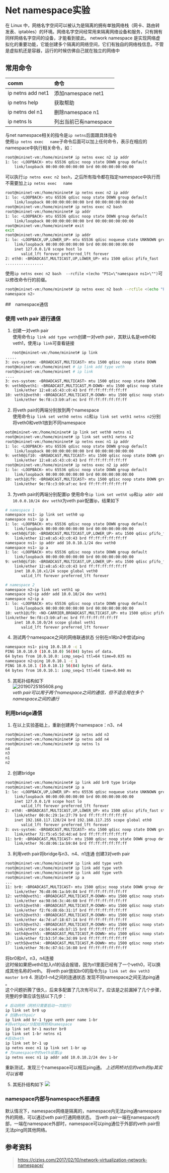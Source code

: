 # Net namespace实验
  在 Linux 中，网络名字空间可以被认为是隔离的拥有单独网络栈（网卡、路由转发表、iptables）的环境。网络名字空间经常用来隔离网络设备和服务，只有拥有同样网络名字空间的设备，才能看到彼此。 network namespace 是实现网络虚拟化的重要功能，它能创建多个隔离的网络空间，它们有独自的网络栈信息。不管是虚拟机还是容器，运行的时候仿佛自己就在独立的网络中

## 常用命令
| comm               | 命令               |
| :----------------- | :----------------- |
| ip netns add  net1 | 添加namespace net1 |
|ip netns help |获取帮助|
|ip netns del n1| 删除namespace n1|
|ip netns ls|列出当前已有namespace|
与net namespace相关的指令是`ip netns`后面跟具体指令  
使用`ip netns exec   name`子命令后面可以加上任何命令，表示在相应的namespace中执行相关命令，如：
```bash
root@mininet-vm:/home/mininet# ip netns exec n2 ip addr
1: lo: <LOOPBACK> mtu 65536 qdisc noop state DOWN group default 
    link/loopback 00:00:00:00:00:00 brd 00:00:00:00:00:00
```
可以执行`ip netns exec n2 bash`，之后所有指令都在指定namespace中执行而不需要加上`ip netns exec   name`
```bash
root@mininet-vm:/home/mininet# ip netns exec n2 ip addr
1: lo: <LOOPBACK> mtu 65536 qdisc noop state DOWN group default 
    link/loopback 00:00:00:00:00:00 brd 00:00:00:00:00:00
root@mininet-vm:/home/mininet# ip netns exec n2 bash
root@mininet-vm:/home/mininet# ip addr
1: lo: <LOOPBACK> mtu 65536 qdisc noop state DOWN group default 
    link/loopback 00:00:00:00:00:00 brd 00:00:00:00:00:00
root@mininet-vm:/home/mininet# exit
exit
root@mininet-vm:/home/mininet# ip addr
1: lo: <LOOPBACK,UP,LOWER_UP> mtu 65536 qdisc noqueue state UNKNOWN group default 
    link/loopback 00:00:00:00:00:00 brd 00:00:00:00:00:00
    inet 127.0.0.1/8 scope host lo
       valid_lft forever preferred_lft forever
2: eth0: <BROADCAST,MULTICAST,UP,LOWER_UP> mtu 1500 qdisc pfifo_fast 
.................
```
使用`ip netns exec n2 bash  --rcfile <(echo "PS1=\"namespace ns1>\"")`可以修改命令行的前缀。
```bash
root@mininet-vm:/home/mininet# ip netns exec n2 bash --rcfile <(echo "PS1=\"namespace n2>\"")
namespace n2>
```
##　namespace通信
### 使用 veth pair 进行通信
1. 创建一对veth pair   
   使用命令`ip link add type veth`创建一对veth pair，其默认名是veth0和veth1，使用`ip link`可查看链接
```bash
   root@mininet-vm:/home/mininet# ip link
.....
3: ovs-system: <BROADCAST,MULTICAST> mtu 1500 qdisc noop state DOWN 
root@mininet-vm:/home/mininet # ip link add type veth
root@mininet-vm:/home/mininet # ip link
....
3: ovs-system: <BROADCAST,MULTICAST> mtu 1500 qdisc noop state DOWN 
9: veth0@veth1: <BROADCAST,MULTICAST,M-DOWN> mtu 1500 qdisc noop state DOWN mode DEFAULT group default qlen 1000
    link/ether 12:e8:a5:43:c0:43 brd ff:ff:ff:ff:ff:ff
10: veth1@veth0: <BROADCAST,MULTICAST,M-DOWN> mtu 1500 qdisc noop state DOWN mode DEFAULT group default qlen 1000
    link/ether 9e:f8:c3:b9:af:ec brd ff:ff:ff:ff:ff:ff
```
2. 将veth pair的两端分别放到两个namespace   
   使用命令`ip link set veth0 netns n1`和`ip link set veth1 netns n2`分别将veth0和veth1放到不同namespace
```bash
oot@mininet-vm:/home/mininet# ip link set veth0 netns n1
root@mininet-vm:/home/mininet# ip link set veth1 netns n2
root@mininet-vm:/home/mininet# ip netns exec n1 ip addr
1: lo: <LOOPBACK> mtu 65536 qdisc noop state DOWN group default 
    link/loopback 00:00:00:00:00:00 brd 00:00:00:00:00:00
9: veth0@if10: <BROADCAST,MULTICAST> mtu 1500 qdisc noop state DOWN group default qlen 1000
    link/ether 12:e8:a5:43:c0:43 brd ff:ff:ff:ff:ff:ff
root@mininet-vm:/home/mininet# ip netns exec n2 ip addr
1: lo: <LOOPBACK> mtu 65536 qdisc noop state DOWN group default 
    link/loopback 00:00:00:00:00:00 brd 00:00:00:00:00:00
10: veth1@if9: <BROADCAST,MULTICAST> mtu 1500 qdisc noop state DOWN group default qlen 1000
    link/ether 9e:f8:c3:b9:af:ec brd ff:ff:ff:ff:ff:ff
```
3. 为veth pair的两端分别配置ip
   使用命令`ip link set vethX up`和`ip addr add  10.0.0.10/24 dev vethX`为veth pair配置ip，结果如下
```bash
# namespace 1
namespace ns1> ip link set veth0 up
namespace ns1> ip a
1: lo: <LOOPBACK> mtu 65536 qdisc noop state DOWN group default 
    link/loopback 00:00:00:00:00:00 brd 00:00:00:00:00:00
9: veth0@if10: <BROADCAST,MULTICAST,UP,LOWER_UP> mtu 1500 qdisc pfifo_fast state UP group default qlen 1000
    link/ether 12:e8:a5:43:c0:43 brd ff:ff:ff:ff:ff:ff
namespace ns1> ip addr add 10.0.10.1/24 dev veth0
namespace ns1> ip a
1: lo: <LOOPBACK> mtu 65536 qdisc noop state DOWN group default 
    link/loopback 00:00:00:00:00:00 brd 00:00:00:00:00:00
9: veth0@if10: <BROADCAST,MULTICAST,UP,LOWER_UP> mtu 1500 qdisc pfifo_fast state UP group default qlen 1000
    link/ether 12:e8:a5:43:c0:43 brd ff:ff:ff:ff:ff:ff
    inet 10.0.10.x1/24 scope global veth0
       valid_lft forever preferred_lft forever

# namespace 2
namespace n2>ip link set veth1 up
namespace n2>ip addr add 10.0.10/24 dev veth1
namespace n2>ip a
1: lo: <LOOPBACK> mtu 65536 qdisc noop state DOWN group default 
    link/loopback 00:00:00:00:00:00 brd 00:00:00:00:00:00
10: veth1@if9: <NO-CARRIER,BROADCAST,MULTICAST,UP> mtu 1500 qdisc pfifo_fast state LOWERLAYERDOWN group default qlen 1000
link/ether 9e:f8:c3:b9:af:ec brd ff:ff:ff:ff:ff:ff
    inet 10.0.10.0/24 scope global veth1
       valid_lft forever preferred_lft forever
```
   4. 测试两个namespace之间的网络联通状态
   分别在n1和n2中尝试ping
```bash
namespace ns1> ping 10.0.10.0 -c 1
PING 10.0.10.0 (10.0.10.0) 56(84) bytes of data.
64 bytes from 10.0.10.0: icmp_seq=1 ttl=64 time=0.035 ms
namespace n2>ping 10.0.10.1 -c 1
PING 10.0.10.1 (10.0.10.1) 56(84) bytes of data.
64 bytes from 10.0.10.1: icmp_seq=1 ttl=64 time=0.040 ms
```
5. 其拓扑结构如下  
   ![20190725185608.png](https://raw.githubusercontent.com/zdzh/pothos/master/img/20190725185608.png)    
*veth pair可以用于两个namespace之间的通信，但不适合用在多个namespace之间的通行*
### 利用bridge通信
1. 在以上实验基础上，重新创建两个namespace：n3、n4
```bash
root@mininet-vm:/home/mininet# ip netns add n3
root@mininet-vm:/home/mininet# ip netns add n4
root@mininet-vm:/home/mininet# ip netns ls
n4
n3
n1
n2
```
2. 创建bridge
```bash
root@mininet-vm:/home/mininet# ip link add br0 type bridge
root@mininet-vm:/home/mininet# ip a
1: lo: <LOOPBACK,UP,LOWER_UP> mtu 65536 qdisc noqueue state UNKNOWN group default 
    link/loopback 00:00:00:00:00:00 brd 00:00:00:00:00:00
    inet 127.0.0.1/8 scope host lo
       valid_lft forever preferred_lft forever
2: eth0: <BROADCAST,MULTICAST,UP,LOWER_UP> mtu 1500 qdisc pfifo_fast state UP group default qlen 1000
    link/ether 00:0c:29:1e:27:79 brd ff:ff:ff:ff:ff:ff
    inet 192.168.117.128/24 brd 192.168.117.255 scope global eth0
       valid_lft forever preferred_lft forever
3: ovs-system: <BROADCAST,MULTICAST> mtu 1500 qdisc noop state DOWN group default 
    link/ether 72:f5:e5:5d:4d:ed brd ff:ff:ff:ff:ff:ff
11: br0: <BROADCAST,MULTICAST> mtu 1500 qdisc noop state DOWN group default 
    link/ether 76:d8:06:1a:b9:84 brd ff:ff:ff:ff:ff:ff
```
3. 利用veth pair将bridge与n3、n4、n1连通
   创建3对veth pair
```bash
root@mininet-vm:/home/mininet# ip link add type veth
root@mininet-vm:/home/mininet# ip link add type veth
root@mininet-vm:/home/mininet# ip link add type veth
root@mininet-vm:/home/mininet# ip a
...
11: br0: <BROADCAST,MULTICAST> mtu 1500 qdisc noop state DOWN group default 
    link/ether 76:d8:06:1a:b9:84 brd ff:ff:ff:ff:ff:ff
12: veth0@veth1: <BROADCAST,MULTICAST,M-DOWN> mtu 1500 qdisc noop state DOWN group default qlen 1000
    link/ether ea:98:b6:3c:46:60 brd ff:ff:ff:ff:ff:ff
13: veth1@veth0: <BROADCAST,MULTICAST,M-DOWN> mtu 1500 qdisc noop state DOWN group default qlen 1000
    link/ether f2:f6:d8:6b:31:1f brd ff:ff:ff:ff:ff:ff
14: veth2@veth3: <BROADCAST,MULTICAST,M-DOWN> mtu 1500 qdisc noop state DOWN group default qlen 1000
    link/ether 4a:7d:af:18:67:14 brd ff:ff:ff:ff:ff:ff
15: veth3@veth2: <BROADCAST,MULTICAST,M-DOWN> mtu 1500 qdisc noop state DOWN group default qlen 1000
    link/ether ca:b6:e4:eb:b7:15 brd ff:ff:ff:ff:ff:ff
16: veth4@veth5: <BROADCAST,MULTICAST,M-DOWN> mtu 1500 qdisc noop state DOWN group default qlen 1000
    link/ether f2:b3:5f:0e:3d:09 brd ff:ff:ff:ff:ff:ff
17: veth5@veth4: <BROADCAST,MULTICAST,M-DOWN> mtu 1500 qdisc noop state DOWN group default qlen 1000
    link/ether 76:0c:87:b1:16:80 brd ff:ff:ff:ff:ff:ff
```
  将br0和n1，n3，n4连接  
  这时候如果把veth0加入n1的话会报错，因为n1里面已经有了一个veth0，可以换成其他名称的veth。
将veth pair放如br0的指令为`ip link set dev veth3 master br0`
4. 测试n1-n4之间的连通状态
   发现不同namespace之间无法ping通 。   
   这个问题折腾了很久，后来多配置了几次有可以了。应该是之前漏掉了几个步骤，完整的步骤应该包括以下几步：
   ```bash
   # 启动网桥（网桥只需要启动一次就行）
   ip link set br0 up
   # 创建vethpair
   ip link add br-1 type veth peer name 1-br
   #将vethpair分配给网桥和namespace
   ip link set br-1 master br0
   ip link set 1-br netns n1
   #启动veth
   ip link set br-1 up
   ip netns exec n1 ip link set 1-br up
   # 为namespace中的veth设置ip
  ip netns exec n1 ip addr add 10.0.10.2/24 dev 1-br
   ```
重新测试，发现三个namespace可以相互ping通。
*上述网桥对应的veth的ip其实可以省略*

5. 其拓扑结构如下
![](https://raw.githubusercontent.com/zdzh/pothos/master/img/!%5B20190726101019.png%5D(httpsraw.githubusercontent.comzdzhpothosmasterimg20190726101019.png))



 ### namespace内部与namespace外部通信
默认情况下，namespace网络是隔离的，namespace内无法ping通namespace外的网络，可以通过veth pair打通网络状态。
当veth pair一端在namespace内部，一端在namespace外部时，namespace可以ping通位于外部的veth pair但无法ping同其他网络。
## 参考资料
> https://cizixs.com/2017/02/10/network-virtualization-network-namespace/